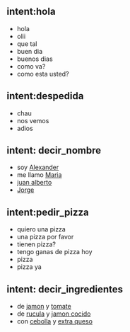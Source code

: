## intent:hola

- hola
- olii
- que tal
- buen dia
- buenos dias
- como va?
- como esta usted?

## intent:despedida

- chau
- nos vemos
- adios

## intent: decir_nombre

- soy [Alexander](nombre)
- me llamo [Maria](nombre)
- [juan alberto](nombre)
- [Jorge](nombre)

## intent:pedir_pizza

- quiero una pizza
- una pizza por favor
- tienen pizza?
- tengo ganas de pizza hoy
- pizza
- pizza ya

## intent: decir_ingredientes

- de [jamon](ingredientes) y [tomate](ingredientes)
- de [rucula](ingredientes) y [jamon cocido](ingredientes)
- con [cebolla](ingredientes) y [extra queso](ingredientes)
